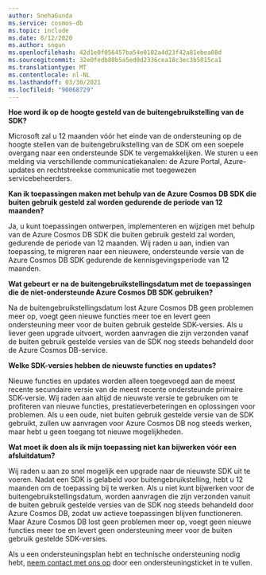 ```yaml
---
author: SnehaGunda
ms.service: cosmos-db
ms.topic: include
ms.date: 8/12/2020
ms.author: sngun
ms.openlocfilehash: 42d1e0f056457ba54e0102a4d23f42a81ebea08d
ms.sourcegitcommit: 32e0fedb80b5a5ed0d2336cea18c3ec3b5015ca1
ms.translationtype: MT
ms.contentlocale: nl-NL
ms.lasthandoff: 03/30/2021
ms.locfileid: "90068729"
---
```

**Hoe word ik op de hoogte gesteld van de buitengebruikstelling van de SDK?**

Microsoft zal u 12 maanden vóór het einde van de ondersteuning op de hoogte stellen van de buitengebruikstelling van de SDK om een soepele overgang naar een ondersteunde SDK te vergemakkelijken. We sturen u een melding via verschillende communicatiekanalen: de Azure Portal, Azure-updates en rechtstreekse communicatie met toegewezen servicebeheerders.

**Kan ik toepassingen maken met behulp van de Azure Cosmos DB SDK die buiten gebruik gesteld zal worden gedurende de periode van 12 maanden?** 

Ja, u kunt toepassingen ontwerpen, implementeren en wijzigen met behulp van de Azure Cosmos DB SDK die buiten gebruik gesteld zal worden, gedurende de periode van 12 maanden. Wij raden u aan, indien van toepassing, te migreren naar een nieuwere, ondersteunde versie van de Azure Cosmos DB SDK gedurende de kennisgevingsperiode van 12 maanden. 

**Wat gebeurt er na de buitengebruikstellingsdatum met de toepassingen die de niet-ondersteunde Azure Cosmos DB SDK gebruiken?** 

Na de buitengebruikstellingsdatum lost Azure Cosmos DB geen problemen meer op, voegt geen nieuwe functies meer toe en levert geen ondersteuning meer voor de buiten gebruik gestelde SDK-versies. Als u liever geen upgrade uitvoert, worden aanvragen die zijn verzonden vanaf de buiten gebruik gestelde versies van de SDK nog steeds behandeld door de Azure Cosmos DB-service. 

**Welke SDK-versies hebben de nieuwste functies en updates?**

Nieuwe functies en updates worden alleen toegevoegd aan de meest recente secundaire versie van de meest recente ondersteunde primaire SDK-versie. Wij raden aan altijd de nieuwste versie te gebruiken om te profiteren van nieuwe functies, prestatieverbeteringen en oplossingen voor problemen. Als u een oude, niet buiten gebruik gestelde versie van de SDK gebruikt, zullen uw aanvragen voor Azure Cosmos DB nog steeds werken, maar hebt u geen toegang tot nieuwe mogelijkheden.  

**Wat moet ik doen als ik mijn toepassing niet kan bijwerken vóór een afsluitdatum?**

Wij raden u aan zo snel mogelijk een upgrade naar de nieuwste SDK uit te voeren. Nadat een SDK is gelabeld voor buitengebruikstelling, hebt u 12 maanden om de toepassing bij te werken. Als u niet kunt bijwerken voor de buitengebruikstellingsdatum, worden aanvragen die zijn verzonden vanuit de buiten gebruik gestelde versies van de SDK nog steeds behandeld door Azure Cosmos DB, zodat uw actieve toepassingen blijven functioneren. Maar Azure Cosmos DB lost geen problemen meer op, voegt geen nieuwe functies meer toe en levert geen ondersteuning meer voor de buiten gebruik gestelde SDK-versies. 

Als u een ondersteuningsplan hebt en technische ondersteuning nodig hebt, [neem contact met ons op](https://portal.azure.com/#blade/Microsoft_Azure_Support/HelpAndSupportBlade/overview) door een ondersteuningsticket in te vullen.
    


